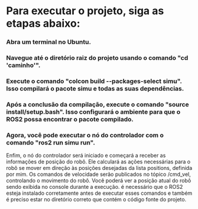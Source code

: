 <h1>Para executar o projeto, siga as etapas abaixo:</h1>

<h3>Abra um terminal no Ubuntu.</h3>

<h3>Navegue até o diretório raiz do projeto usando o comando "cd 'caminho'".</h3>

<h3>Execute o comando "colcon build --packages-select simu". Isso compilará o pacote simu e todas as suas dependências.</h3>

<h3>Após a conclusão da compilação, execute o comando "source install/setup.bash". Isso configurará o ambiente para que o ROS2 possa encontrar o pacote compilado.<h3>

<h3>Agora, você pode executar o nó do controlador com o comando "ros2 run simu run".</h3>

Enfim, o nó do controlador será iniciado e começará a receber as informações de posição do robô. Ele calculará as ações necessárias para o robô se mover em direção às posições desejadas da lista positions, definida por mim. Os comandos de velocidade serão publicados no tópico /cmd_vel, controlando o movimento do robô. Você poderá ver a posição atual do robô sendo exibida no console durante a execução.
é necessário que o ROS2 esteja instalado corretamente antes de executar esses comandos e também é preciso estar no diretório correto que contém o código fonte do projeto.
